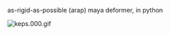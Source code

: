 as-rigid-as-possible (arap) maya deformer, in python

![keps.000.gif](https://github.com/leventt/arap/blob/master/keps/keps.000.gif "keps.000.gif")
